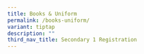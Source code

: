 ```yaml
---
title: Books & Uniform
permalink: /books-uniform/
variant: tiptap
description: ""
third_nav_title: Secondary 1 Registration
---
```


